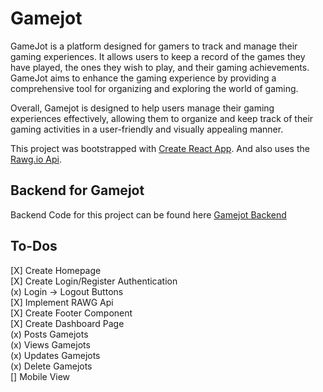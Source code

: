 # Gamejot

GameJot is a platform designed for gamers to track and manage their gaming experiences. It allows users to keep a record of the games they have played, the ones they wish to play, and their gaming achievements. GameJot aims to enhance the gaming experience by providing a comprehensive tool for organizing and exploring the world of gaming.

Overall, Gamejot is designed to help users manage their gaming experiences effectively, allowing them to organize and keep track of their gaming activities in a user-friendly and visually appealing manner.

This project was bootstrapped with [Create React App](https://github.com/facebook/create-react-app).
And also uses the [Rawg.io Api](https://api.rawg.io/docs/).

## Backend for Gamejot

Backend Code for this project can be found here [Gamejot Backend](https://github.com/vvndre/Gamejot-Backend)

## To-Dos

[X] Create Homepage \
[X] Create Login/Register Authentication \
 (x) Login -> Logout Buttons \
[X] Implement RAWG Api \
[X] Create Footer Component \
[X] Create Dashboard Page \
 (x) Posts Gamejots \
 (x) Views Gamejots \
 (x) Updates Gamejots \
 (x) Delete Gamejots \
[] Mobile View